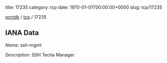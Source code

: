 title: 17235
category: tcp
date: 1970-01-01T00:00:00+0000
slug: tcp/17235

[portdb](/) / [tcp](/category/tcp.html) / 17235


## IANA Data

_Name:_ ssh-mgmt

_Description:_ SSH Tectia Manager

